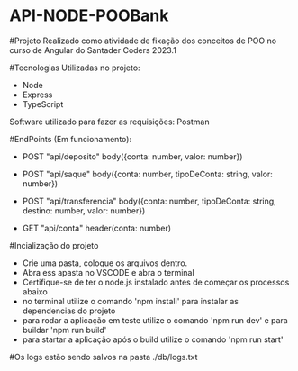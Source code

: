 # API-NODE-POOBank

#Projeto Realizado como atividade de fixação dos conceitos de POO no curso de Angular do Santader Coders 2023.1

#Tecnologias Utilizadas no projeto:
- Node
- Express
- TypeScript

Software utilizado para fazer as requisições: Postman

#EndPoints (Em funcionamento):
- POST "api/deposito" body({conta: number, valor: number})
  
- POST "api/saque" body({conta: number, tipoDeConta: string, valor: number})
  
- POST "api/transferencia" body({conta: number, tipoDeConta: string, destino: number, valor: number})
  
- GET "api/conta" header(conta: number)

#Incialização do projeto

- Crie uma pasta, coloque os arquivos dentro.
- Abra ess apasta no VSCODE e abra o terminal
- Certifique-se de ter o node.js instalado antes de começar os processos abaixo
- no terminal utilize o comando 'npm install' para instalar as dependencias do projeto
- para rodar a aplicação em teste utilize o comando 'npm run dev' e para buildar 'npm run build'
- para startar a aplicação após o build utilize o comando 'npm run start'

#Os logs estão sendo salvos na pasta ./db/logs.txt
